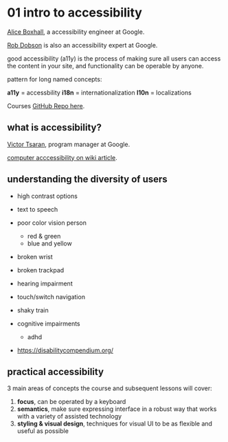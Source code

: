 
# 01 intro to accessibility

[Alice Boxhall](https://developers.google.com/web/resources/contributors/#alice-boxhall), a accessibility engineer at Google.

[Rob Dobson](https://developers.google.com/web/resources/contributors/#rob-dodson) is also an accessibility expert at Google.

good accessibility (a11y) is the process of making sure all users can access the content in your site, and functionality can be operable by anyone.

pattern for long named concepts:

__a11y__ = accessbility
__i18n__ = internationalization
__l10n__ = localizations

Courses [GitHub Repo here]().

## what is accessibility?

[Victor Tsaran](), program manager at Google.

[computer acccessibility on wiki article](https://en.wikipedia.org/wiki/Computer_accessibility).

## understanding the diversity of users

- high contrast options
- text to speech
- poor color vision person
  - red & green
  - blue and yellow
- broken wrist
- broken trackpad
- hearing impairment
- touch/switch navigation
- shaky train
- cognitive impairments
  - adhd

- https://disabilitycompendium.org/

## practical accessibility

3 main areas of concepts the course and subsequent lessons will cover:

1. __focus__, can be operated by a keyboard
2. __semantics__, make sure expressing interface in a robust way that works with a variety of assisted technology
3. __styling & visual design__, techniques for visual UI to be as flexible and useful as possible


